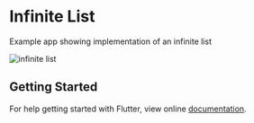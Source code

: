 # Infinite List

Example app showing implementation of an infinite list


![infinite list](https://user-images.githubusercontent.com/74393555/99682324-e92b6000-2aa0-11eb-93b2-36f7a5444470.png)


## Getting Started

For help getting started with Flutter, view online [documentation](http://flutter.dev/).
